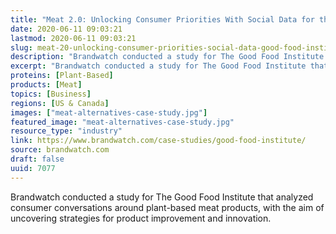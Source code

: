 ```yaml
---
title: "Meat 2.0: Unlocking Consumer Priorities With Social Data for the Good Food Institute"
date: 2020-06-11 09:03:21
lastmod: 2020-06-11 09:03:21
slug: meat-20-unlocking-consumer-priorities-social-data-good-food-institute
description: "Brandwatch conducted a study for The Good Food Institute that analyzed consumer conversations around plant-based meat products, with the aim of uncovering strategies for product improvement and innovation."
excerpt: "Brandwatch conducted a study for The Good Food Institute that analyzed consumer conversations around plant-based meat products, with the aim of uncovering strategies for product improvement and innovation."
proteins: [Plant-Based]
products: [Meat]
topics: [Business]
regions: [US & Canada]
images: ["meat-alternatives-case-study.jpg"]
featured_image: "meat-alternatives-case-study.jpg"
resource_type: "industry"
link: https://www.brandwatch.com/case-studies/good-food-institute/
source: brandwatch.com
draft: false
uuid: 7077
---
```

Brandwatch conducted a study for The Good Food Institute that analyzed
consumer conversations around plant-based meat products, with the aim of
uncovering strategies for product improvement and innovation.
